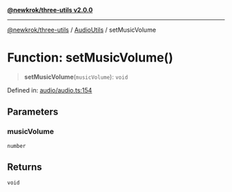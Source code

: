 [**@newkrok/three-utils v2.0.0**](../../../../README.md)

***

[@newkrok/three-utils](../../../../globals.md) / [AudioUtils](../README.md) / setMusicVolume

# Function: setMusicVolume()

> **setMusicVolume**(`musicVolume`): `void`

Defined in: [audio/audio.ts:154](https://github.com/NewKrok/three-utils/blob/a38231b899f4eeb8c881d6a9f7248bab4e06755e/src/audio/audio.ts#L154)

## Parameters

### musicVolume

`number`

## Returns

`void`

